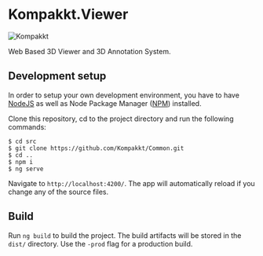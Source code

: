 # Kompakkt.Viewer

![Kompakkt](src/assets/img/kompakkt-logo.png)

Web Based 3D Viewer and 3D Annotation System.

## Development setup

In order to setup your own development environment, you have to have [NodeJS](https://nodejs.org/en/) as well as Node Package Manager ([NPM](https://www.npmjs.com/)) installed.

Clone this repository, cd to the project directory and run the following commands:

```
$ cd src
$ git clone https://github.com/Kompakkt/Common.git
$ cd ..
$ npm i
$ ng serve
```

Navigate to `http://localhost:4200/`. The app will automatically reload if you change any of the source files.

## Build

Run `ng build` to build the project. The build artifacts will be stored in the `dist/` directory. Use the `-prod` flag for a production build.


